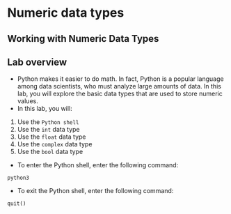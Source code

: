 #  Numeric data types
## Working with Numeric Data Types
## Lab overview
- Python makes it easier to do math. In fact, Python is a popular language among data scientists, who must analyze large amounts of data. In this lab, you will explore the basic data types that are used to store numeric values.
- In this lab, you will:

1. Use the `Python shell`
2. Use the `int` data type
3. Use the `float` data type
4. Use the `complex` data type
5. Use the `bool` data type

- To enter the Python shell, enter the following command:

```
python3
```

- To exit the Python shell, enter the following command:

```
quit()
```